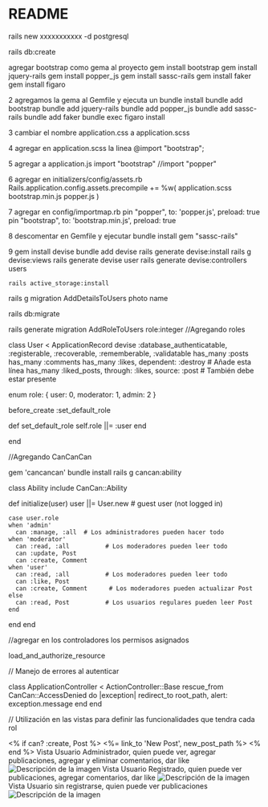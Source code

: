 # README

rails new xxxxxxxxxxx -d postgresql

rails db:create

agregar bootstrap como gema al proyecto
		gem install bootstrap
		gem install jquery-rails
		gem install popper_js
		gem install sassc-rails
		gem install faker
		gem install figaro

2  agregamos la gema al Gemfile y ejecuta un bundle install
		bundle add bootstrap
		bundle add jquery-rails
		bundle add popper_js
		bundle add sassc-rails
		bundle add faker
		bundle exec figaro install

3 cambiar el nombre 
		application.css a application.scss
	
4 agregar en application.scss la linea
		@import "bootstrap";
	
5 agregar a application.js 
		import "bootstrap"
        //import "popper"

6 agregar en initializers/config/assets.rb
		Rails.application.config.assets.precompile += %w( application.scss bootstrap.min.js popper.js )
	
7 agregar en config/importmap.rb
		pin "popper", to: 'popper.js', preload: true
		pin "bootstrap", to: 'bootstrap.min.js', preload: true
		
8 descomentar en Gemfile y ejecutar bundle install
        gem "sassc-rails"

9 gem install devise
		bundle add devise
		rails generate devise:install
		rails g devise:views
		rails generate devise user
    rails generate devise:controllers users


    rails active_storage:install

rails g migration AddDetailsToUsers photo name

rails db:migrate

rails generate migration AddRoleToUsers role:integer //Agregando roles

class User < ApplicationRecord
  devise :database_authenticatable, :registerable,
         :recoverable, :rememberable, :validatable
  has_many :posts
  has_many :comments
  has_many :likes, dependent: :destroy  # Añade esta línea
  has_many :liked_posts, through: :likes, source: :post  # También debe estar presente

  enum role: { user: 0, moderator: 1, admin: 2 }

  before_create :set_default_role

  def set_default_role
    self.role ||= :user
  end
  
end


//Agregando CanCanCan

gem 'cancancan'
bundle install
rails g cancan:ability

class Ability
  include CanCan::Ability

  def initialize(user)
    user ||= User.new # guest user (not logged in)

    case user.role
    when 'admin'
      can :manage, :all  # Los administradores pueden hacer todo
    when 'moderator'
      can :read, :all          # Los moderadores pueden leer todo
      can :update, Post
      can :create, Comment
    when 'user'
      can :read, :all          # Los moderadores pueden leer todo
      can :like, Post
      can :create, Comment      # Los moderadores pueden actualizar Post
    else
      can :read, Post          # Los usuarios regulares pueden leer Post
    end
  end
end

//agregar en los controladores los permisos asignados

 load_and_authorize_resource

// Manejo de errores al autenticar

class ApplicationController < ActionController::Base
  rescue_from CanCan::AccessDenied do |exception|
    redirect_to root_path, alert: exception.message
  end
end

// Utilización en las vistas para definir las funcionalidades que tendra cada rol

<% if can? :create, Post %>
  <%= link_to 'New Post', new_post_path %>
<% end %>
Vista Usuario Administrador, quien puede ver, agregar publicaciones, agregar y eliminar comentarios, dar like
<image src="/imagenes/1.jpeg" alt="Descripción de la imagen">
Vista Usuario Registrado, quien puede ver publicaciones, agregar  comentarios, dar like
<image src="/imagenes/3.jpeg" alt="Descripción de la imagen">
Vista Usuario sin registrarse, quien puede ver publicaciones
<image src="/imagenes/2,jpeg" alt="Descripción de la imagen">
